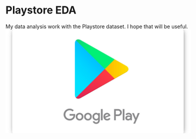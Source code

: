 # Playstore EDA
 My data analysis work with the Playstore dataset. I hope that will be useful.
![Güzelim Playstore](https://github.com/Fuatorium/Playstore-EDA/blob/main/Changes-to-Google-Play-Store-logo-are-spotted.jpg)
